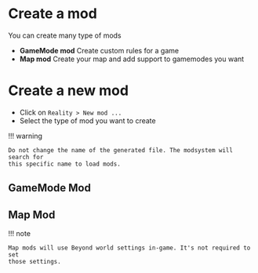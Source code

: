 ﻿# Create a mod

You can create many type of mods  
- **GameMode mod** Create custom rules for a game  
- **Map mod** Create your map and add support to gamemodes you want  

# Create a new mod
- Click on `Reality > New mod ...`  
- Select the type of mod you want to create  

!!! warning

    Do not change the name of the generated file. The modsystem will search for
    this specific name to load mods.

## GameMode Mod


## Map Mod

!!! note

    Map mods will use Beyond world settings in-game. It's not required to set
    those settings.